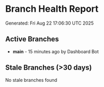 # Branch Health Report
Generated: Fri Aug 22 17:06:30 UTC 2025

## Active Branches
- **main** - 15 minutes ago by Dashboard Bot

## Stale Branches (>30 days)
No stale branches found
